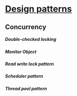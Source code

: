 # [Design patterns](object-oriented-paradigm/patterns.md)
## Concurrency
##### Double-checked locking
##### Monitor Object
##### Read write lock pattern
##### Scheduler pattern
##### Thread pool pattern
